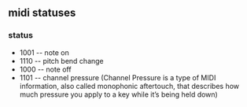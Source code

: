 ## midi statuses

### status
* 1001 -- note on
* 1110 -- pitch bend change
* 1000 -- note off
* 1101 -- channel pressure (Channel Pressure is a type of MIDI information, also called monophonic aftertouch, that describes how much pressure you apply to a key while it’s being held down)